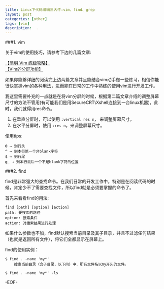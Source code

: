 ```yaml
---
title: Linux下代码编辑三大件:vim、find、grep
layout: post
categories: [other]
tags: [vim]
description:  . 
---
```


###1. vim

关于vim的使用技巧，请参考下边的几篇文章:  

[【简明 Vim 练级攻略】][link1]  
[【Vim的分屏功能】][link2]  

如果你能够详细的阅读完上边两篇文章并且能结合vim动手做一些练习，相信你能很快掌握vim的各种用法，进而能在日常的工作中熟练的使用vim进行开发工作。  

我这里需要补充的一点就是在将vim分屏的时候，根据第二篇文章介绍的调整屏幕尺寸的方法不管用(有可能我们是用SecureCRT\Xshell连接到一台linux机器)，此时，我们就得用res命令。  

1. 在垂直分屏时，可以使用 <code>:vertical res n</code>， 来调整屏幕尺寸。
2. 在水平分屏时，使用 <code>:res n</code>，来调整屏幕尺寸。  

使用tips:

	0 → 到行头
	^ → 到本行第一个非blank字符
	$ → 到行尾
	g_ → 到本行最后一个不是blank字符的位置

###2. find

find是非常强大的查找命令。在我们日常的开发工作中，特别是在阅读代码的时候，肯定少不了需要查找文件，所以find就是必须要掌握的命令了。  

首先来看看find的用法:  

	find [path] [option] [action]  
	path: 要搜索的路径
	option: 搜索条件
	action: 对搜索结果进行处理  

如果什么参数也不加，find默认搜索当前目录及其子目录，并且不过滤任何结果（也就是返回所有文件），将它们全都显示在屏幕上。

find的使用实例：
	
	$ find . -name 'my*'
		搜索当前目录（含子目录，以下同）中，所有文件名以my开头的文件。

	$ find . -name 'my*' -ls



[link1]: http://coolshell.cn/articles/5426.html  
[link2]: http://coolshell.cn/articles/1679.html   

-EOF-